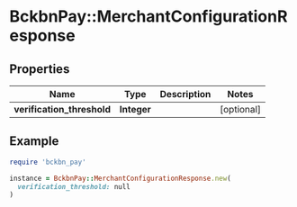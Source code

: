 # BckbnPay::MerchantConfigurationResponse

## Properties

| Name | Type | Description | Notes |
| ---- | ---- | ----------- | ----- |
| **verification_threshold** | **Integer** |  | [optional] |

## Example

```ruby
require 'bckbn_pay'

instance = BckbnPay::MerchantConfigurationResponse.new(
  verification_threshold: null
)
```

